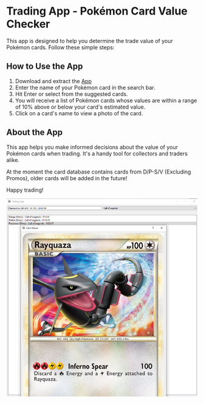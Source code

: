 <!-- Trading App - Pokémon Card Value Checker -->

# Trading App - Pokémon Card Value Checker

This app is designed to help you determine the trade value of your Pokémon cards. Follow these simple steps:

## How to Use the App
1. Download and extract the [App](https://drive.google.com/file/d/1R6AVEEgVyCDInMn9bTUfjgEDjZKK0Y6h/view?usp=drive_link)
2. Enter the name of your Pokémon card in the search bar.
3. Hit Enter or select from the suggested cards.
4. You will receive a list of Pokémon cards whose values are within a range of 10% above or below your card's estimated value.
5. Click on a card's name to view a photo of the card.

## About the App

This app helps you make informed decisions about the value of your Pokémon cards when trading. It's a handy tool for collectors and traders alike. 

At the moment the card database contains cards from D/P-S/V (Excluding Promos), older cards will be added in the future!

Happy trading!

![Screenshot](App.png)
